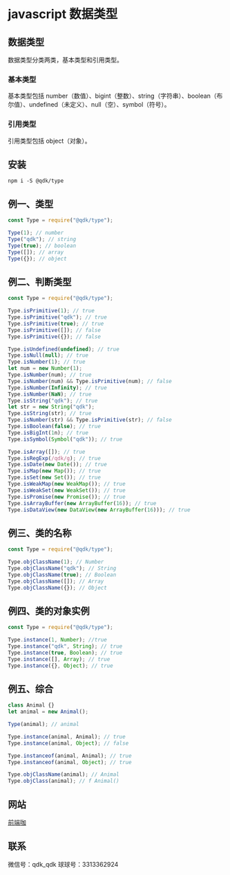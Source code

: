 # javascript 数据类型

## 数据类型

数据类型分类两类，基本类型和引用类型。

### 基本类型

基本类型包括 number（数值）、bigint（整数）、string（字符串）、boolean（布尔值）、undefined（未定义）、null（空）、symbol（符号）。

### 引用类型

引用类型包括 object（对象）。

## 安装

```
npm i -S @qdk/type
```

## 例一、类型

```javascript
const Type = require("@qdk/type");

Type(1); // number
Type("qdk"); // string
Type(true); // boolean
Type([]); // array
Type({}); // object
```

## 例二、判断类型

```javascript
const Type = require("@qdk/type");

Type.isPrimitive(1); // true
Type.isPrimitive("qdk"); // true
Type.isPrimitive(true); // true
Type.isPrimitive([]); // false
Type.isPrimitive({}); // false

Type.isUndefined(undefined); // true
Type.isNull(null); // true
Type.isNumber(1); // true
let num = new Number(1);
Type.isNumber(num); // true
Type.isNumber(num) && Type.isPrimitive(num); // false
Type.isNumber(Infinity); // true
Type.isNumber(NaN); // true
Type.isString("qdk"); // true
let str = new String("qdk");
Type.isString(str); // true
Type.isNumber(str) && Type.isPrimitive(str); // false
Type.isBoolean(false); // true
Type.isBigInt(1n); // true
Type.isSymbol(Symbol("qdk")); // true

Type.isArray([]); // true
Type.isRegExp(/qdk/g); // true
Type.isDate(new Date()); // true
Type.isMap(new Map()); // true
Type.isSet(new Set()); // true
Type.isWeakMap(new WeakMap()); // true
Type.isWeakSet(new WeakSet()); // true
Type.isPromise(new Promise()); // true
Type.isArrayBuffer(new ArrayBuffer(16)); // true
Type.isDataView(new DataView(new ArrayBuffer(16))); // true
```

## 例三、类的名称

```javascript
const Type = require("@qdk/type");

Type.objClassName(1); // Number
Type.objClassName("qdk"); // String
Type.objClassName(true); // Boolean
Type.objClassName([]); // Array
Type.objClassName({}); // Object
```

## 例四、类的对象实例

```javascript
const Type = require("@qdk/type");

Type.instance(1, Number); //true
Type.instance("qdk", String); // true
Type.instance(true, Boolean); // true
Type.instance([], Array); // true
Type.instance({}, Object); // true
```

## 例五、综合

```javascript
class Animal {}
let animal = new Animal();

Type(animal); // animal

Type.instance(animal, Animal); // true
Type.instance(animal, Object); // false

Type.instanceof(animal, Animal); // true
Type.instanceof(animal, Object); // true

Type.objClassName(animal); // Animal
Type.objClass(animal); // f Animal()
```


## 网站
[前端咖](https://www.qianduanka.com)

## 联系
微信号：qdk_qdk
球球号：3313362924
